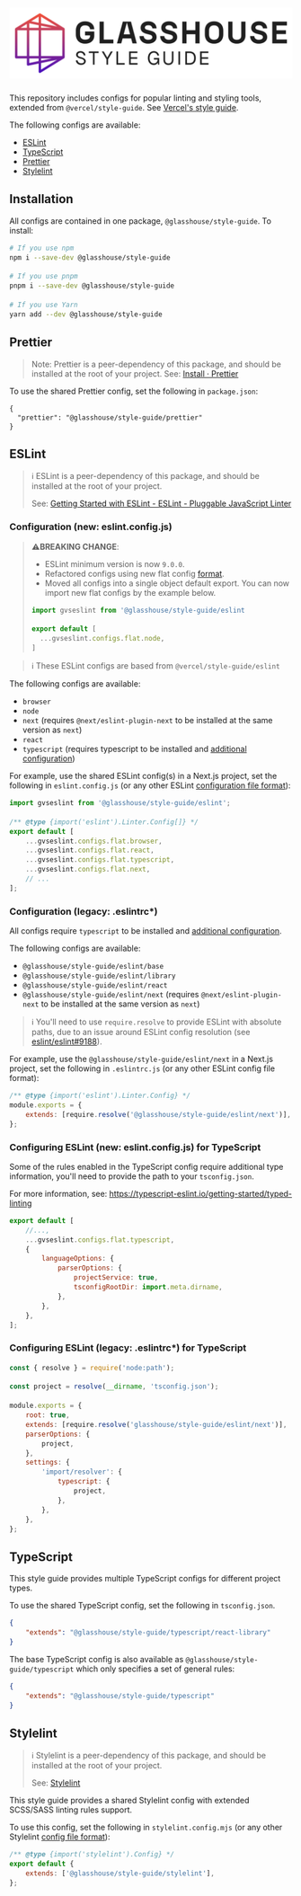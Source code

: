 # ![GVSStack](./gvs-style-guide.svg)

This repository includes configs for popular linting and styling tools, extended from `@vercel/style-guide`. See [Vercel's style guide](https://github.com/vercel/style-guide).

The following configs are available:

- [ESLint](#eslint)
- [TypeScript](#typescript)
- [Prettier](#prettier)
- [Stylelint](#stylelint)

## Installation

All configs are contained in one package, `@glasshouse/style-guide`. To install:

```sh
# If you use npm
npm i --save-dev @glasshouse/style-guide

# If you use pnpm
pnpm i --save-dev @glasshouse/style-guide

# If you use Yarn
yarn add --dev @glasshouse/style-guide
```

## Prettier

> Note: Prettier is a peer-dependency of this package, and should be installed at the root of your project.
> See: [Install · Prettier](https://prettier.io/docs/en/install)

To use the shared Prettier config, set the following in `package.json`:

```
{
  "prettier": "@glasshouse/style-guide/prettier"
}
```

## ESLint

> :information_source: ESLint is a peer-dependency of this package, and should be installed at the root of your project.
>
> See: [Getting Started with ESLint - ESLint - Pluggable JavaScript Linter](https://eslint.org/docs/latest/use/getting-started)

### Configuration (new: eslint.config.js)

> :warning:**BREAKING CHANGE**:
>
> - ESLint minimum version is now `9.0.0`.
> - Refactored configs using new flat config [format](https://eslint.org/blog/2022/08/new-config-system-part-2/#main).
> - Moved all configs into a single object default export. You can now import new flat configs by the example below.
>
> ```js
> import gvseslint from '@glasshouse/style-guide/eslint
>
> export default [
> 	...gvseslint.configs.flat.node,
> ]
> ```

> :information_source: These ESLint configs are based from `@vercel/style-guide/eslint`

The following configs are available:

- `browser`
- `node`
- `next` (requires `@next/eslint-plugin-next` to be installed at the same version as `next`)
- `react`
- `typescript` (requires typescript to be installed and [additional configuration](#configuring-eslint-new-eslintconfigjs-for-typescript))

For example, use the shared ESLint config(s) in a Next.js project, set the following in `eslint.config.js` (or any other ESLint [configuration file format](https://eslint.org/docs/latest/use/configure/configuration-files)):

```js
import gvseslint from '@glasshouse/style-guide/eslint';

/** @type {import('eslint').Linter.Config[]} */
export default [
	...gvseslint.configs.flat.browser,
	...gvseslint.configs.flat.react,
	...gvseslint.configs.flat.typescript,
	...gvseslint.configs.flat.next,
	// ...
];
```

### Configuration (legacy: .eslintrc\*)

All configs require `typescript` to be installed and [additional configuration](#configuring-eslint-legacy-eslintrc-for-typescript).

The following configs are available:

- `@glasshouse/style-guide/eslint/base`
- `@glasshouse/style-guide/eslint/library`
- `@glasshouse/style-guide/eslint/react`
- `@glasshouse/style-guide/eslint/next` (requires `@next/eslint-plugin-next` to be installed at the same version as `next`)

> :information_source: You'll need to use `require.resolve` to provide ESLint with absolute paths, due to an issue around ESLint config resolution (see [eslint/eslint#9188](https://github.com/eslint/eslint/issues/9188)).

For example, use the `@glasshouse/style-guide/eslint/next` in a Next.js project, set the following in `.eslintrc.js` (or any other ESLint config file format):

```js
/** @type {import('eslint').Linter.Config} */
module.exports = {
	extends: [require.resolve('@glasshouse/style-guide/eslint/next')],
};
```

### Configuring ESLint (new: eslint.config.js) for TypeScript

Some of the rules enabled in the TypeScript config require additional type information, you'll need to provide the path to your `tsconfig.json`.

For more information, see: https://typescript-eslint.io/getting-started/typed-linting

```js
export default [
	//...,
	...gvseslint.configs.flat.typescript,
	{
		languageOptions: {
			parserOptions: {
				projectService: true,
				tsconfigRootDir: import.meta.dirname,
			},
		},
	},
];
```

### Configuring ESLint (legacy: .eslintrc\*) for TypeScript

```js
const { resolve } = require('node:path');

const project = resolve(__dirname, 'tsconfig.json');

module.exports = {
	root: true,
	extends: [require.resolve('glasshouse/style-guide/eslint/next')],
	parserOptions: {
		project,
	},
	settings: {
		'import/resolver': {
			typescript: {
				project,
			},
		},
	},
};
```

## TypeScript

This style guide provides multiple TypeScript configs for different project types.

To use the shared TypeScript config, set the following in `tsconfig.json`.

```json
{
	"extends": "@glasshouse/style-guide/typescript/react-library"
}
```

The base TypeScript config is also available as `@glasshouse/style-guide/typescript` which only specifies a set of general rules:

```json
{
	"extends": "@glasshouse/style-guide/typescript"
}
```

## Stylelint

> :information_source: Stylelint is a peer-dependency of this package, and should be installed at the root of your project.
>
> See: [Stylelint](https://stylelint.io/user-guide/get-started)

This style guide provides a shared Stylelint config with extended SCSS/SASS linting rules support.

To use this config, set the following in `stylelint.config.mjs` (or any other Stylelint [config file format](https://stylelint.io/user-guide/configure/)):

```js
/** @type {import('stylelint').Config} */
export default {
	extends: ['@glasshouse/style-guide/stylelint'],
};
```
